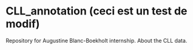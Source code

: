 # CLL_annotation (ceci est un test de modif)
Repository for Augustine Blanc-Boekholt internship. About the CLL data.
